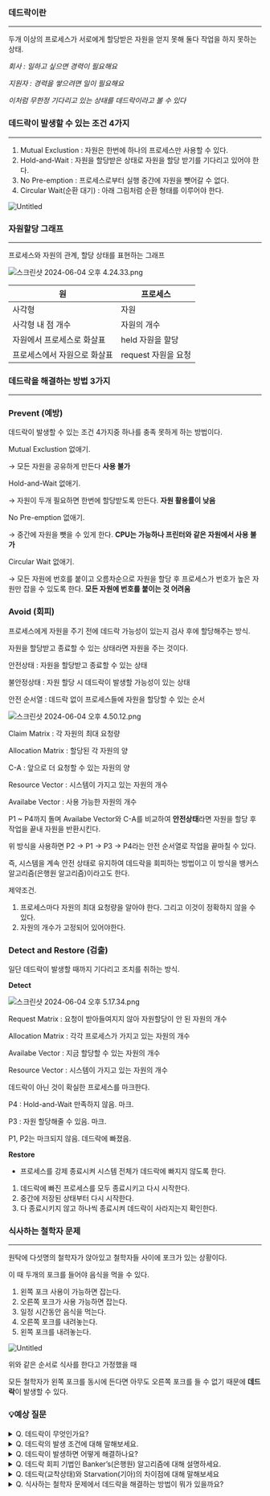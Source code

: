 ### **데드락이란**

---

두개 이상의 프로세스가 서로에게 할당받은 자원을 얻지 못해 둘다 작업을 하지 못하는 상태.

_회사 : 일하고 싶으면 경력이 필요해요_

_지원자 : 경력을 쌓으려면 일이 필요해요_

_이처럼 무한정 기다리고 있는 상태를 데드락이라고 볼 수 있다_

### **데드락이 발생할 수 있는 조건 4가지**

---

1. Mutual Exclustion : 자원은 한번에 하나의 프로세스만 사용할 수 있다.
2. Hold-and-Wait : 자원을 할당받은 상태로 자원을 할당 받기를 기다리고 있어야 한다.
3. No Pre-emption : 프로세스로부터 실행 중간에 자원을 뺏어갈 수 없다.
4. Circular Wait(순환 대기) : 아래 그림처럼 순환 형태를 이루어야 한다.

![Untitled](https://prod-files-secure.s3.us-west-2.amazonaws.com/71c9eaf7-e499-4e38-ac99-9e49e0b9c88a/4592e97f-74ae-4400-ba46-98da556d73dc/Untitled.png)

### 자원할당 그래프

---

프로세스와 자원의 관계, 할당 상태를 표현하는 그래프

![스크린샷 2024-06-04 오후 4.24.33.png](https://prod-files-secure.s3.us-west-2.amazonaws.com/71c9eaf7-e499-4e38-ac99-9e49e0b9c88a/7ccb9fcc-879b-4691-bfe1-389f1a0b6590/%E1%84%89%E1%85%B3%E1%84%8F%E1%85%B3%E1%84%85%E1%85%B5%E1%86%AB%E1%84%89%E1%85%A3%E1%86%BA_2024-06-04_%E1%84%8B%E1%85%A9%E1%84%92%E1%85%AE_4.24.33.png)

| 원                           | 프로세스            |
| ---------------------------- | ------------------- |
| 사각형                       | 자원                |
| 사각형 내 점 개수            | 자원의 개수         |
| 자원에서 프로세스로 화살표   | held 자원을 할당    |
| 프로세스에서 자원으로 화살표 | request 자원을 요청 |

### **데드락을 해결하는 방법 3가지**

---

### **Prevent (예방)**

데드락이 발생할 수 있는 조건 4가지중 하나를 충족 못하게 하는 방법이다.

Mutual Exclustion 없애기.

→ 모든 자원을 공유하게 만든다 **사용 불가**

Hold-and-Wait 없애기.

→ 자원이 두개 필요하면 한번에 할당받도록 만든다. **자원 활용률이 낮음**

No Pre-emption 없애기.

→ 중간에 자원을 뺏을 수 있게 한다. **CPU는 가능하나 프린터와 같은 자원에서 사용 불가**

Circular Wait 없애기.

→ 모든 자원에 번호를 붙이고 오름차순으로 자원을 할당 후 프로세스가 번호가 높은 자원만 잡을 수 있도록 한다. **모든 자원에 번호를 붙이는 것 어려움**

### **Avoid (회피)**

프로세스에게 자원을 주기 전에 데드락 가능성이 있는지 검사 후에 할당해주는 방식.

자원을 할당받고 종료할 수 있는 상태라면 자원을 주는 것이다.

안전상태 : 자원을 할당받고 종료할 수 있는 상태

불안정상태 : 자원 할당 시 데드락이 발생할 가능성이 있는 상태

안전 순서열 : 데드락 없이 프로세스들에 자원을 할당할 수 있는 순서

![스크린샷 2024-06-04 오후 4.50.12.png](https://prod-files-secure.s3.us-west-2.amazonaws.com/71c9eaf7-e499-4e38-ac99-9e49e0b9c88a/a0dad201-0fd4-420c-8997-d190a2ad7cbd/%E1%84%89%E1%85%B3%E1%84%8F%E1%85%B3%E1%84%85%E1%85%B5%E1%86%AB%E1%84%89%E1%85%A3%E1%86%BA_2024-06-04_%E1%84%8B%E1%85%A9%E1%84%92%E1%85%AE_4.50.12.png)

Claim Matrix : 각 자원의 최대 요청량

Allocation Matrix : 할당된 각 자원의 양

C-A : 앞으로 더 요청할 수 있는 자원의 양

Resource Vector : 시스템이 가지고 있는 자원의 개수

Availabe Vector : 사용 가능한 자원의 개수

P1 ~ P4까지 돌며 Availabe Vector와 C-A를 비교하여 **안전상태**라면 자원을 할당 후 작업을 끝내 자원을 반환시킨다.

위 방식을 사용하면 P2 → P1 → P3 → P4라는 안전 순서열로 작업을 끝마칠 수 있다.

즉, 시스템을 계속 안전 상태로 유지하여 데드락을 회피하는 방법이고 이 방식을 뱅커스 알고리즘(은행원 알고리즘)이라고도 한다.

제약조건.

1. 프로세스마다 자원의 최대 요청량을 알아야 한다. 그리고 이것이 정확하지 않을 수 있다.
2. 자원의 개수가 고정되어 있어야한다.

### **Detect and Restore (검출)**

일단 데드락이 발생할 때까지 기다리고 조치를 취하는 방식.

**Detect**

![스크린샷 2024-06-04 오후 5.17.34.png](https://prod-files-secure.s3.us-west-2.amazonaws.com/71c9eaf7-e499-4e38-ac99-9e49e0b9c88a/7022c0f6-b047-44d3-bdb5-5eb382e6e899/%E1%84%89%E1%85%B3%E1%84%8F%E1%85%B3%E1%84%85%E1%85%B5%E1%86%AB%E1%84%89%E1%85%A3%E1%86%BA_2024-06-04_%E1%84%8B%E1%85%A9%E1%84%92%E1%85%AE_5.17.34.png)

Request Matrix : 요청이 받아들여지지 않아 자원할당이 안 된 자원의 개수

Allocation Matrix : 각각 프로세스가 가지고 있는 자원의 개수

Availabe Vector : 지금 할당할 수 있는 자원의 개수

Resource Vector : 시스템이 가지고 있는 자원의 개수

데드락이 아닌 것이 확실한 프로세스를 마크한다.

P4 : Hold-and-Wait 만족하지 않음. 마크.

P3 : 자원 할당해줄 수 있음. 마크.

P1, P2는 마크되지 않음. 데드락에 빠졌음.

**Restore**

- 프로세스를 강제 종료시켜 시스템 전체가 데드락에 빠지지 않도록 한다.

1. 데드락에 빠진 프로세스를 모두 종료시키고 다시 시작한다.
2. 중간에 저장된 상태부터 다시 시작한다.
3. 다 종료시키지 않고 하나씩 종료시켜 데드락이 사라지는지 확인한다.

### **식사하는 철학자 문제**

---

원탁에 다섯명의 철학자가 앉아있고 철학자들 사이에 포크가 있는 상황이다.

이 때 두개의 포크를 들어야 음식을 먹을 수 있다.

1. 왼쪽 포크 사용이 가능하면 잡는다.
2. 오른쪽 포크가 사용 가능하면 잡는다.
3. 일정 시간동안 음식을 먹는다.
4. 오른쪽 포크를 내려놓는다.
5. 왼쪽 포크를 내려놓는다.

![Untitled](https://prod-files-secure.s3.us-west-2.amazonaws.com/71c9eaf7-e499-4e38-ac99-9e49e0b9c88a/d75348ac-6300-428f-b0e9-672b2eef73f5/Untitled.png)

위와 같은 순서로 식사를 한다고 가정했을 때

모든 철학자가 왼쪽 포크를 동시에 든다면 아무도 오른쪽 포크를 들 수 없기 때문에 **데드락**이 발생할 수 있다.

### 💡예상 질문

<details>
<summary>Q. 데드락이 무엇인가요?</summary>
<div markdown="1">
데드락이란 두개 이상의 프로세스가 서로 작업을 완료하기 위해 상대가 가지고 있는 자원을 기다리며 무한히 대기하는 상태입니다.
</div>
</details>
<details>
<summary>Q. 데드락의 발생 조건에 대해 말해보세요.</summary>
<div markdown="2">
mutual exclusion, hold-and-wait, non pre-emption, circular wait 총 4가지가 모두 만족되는 상태에서 데드락이 발생할 수 있습니다.

</div>
</details>
<details>
<summary>Q. 데드락이 발생하면 어떻게 해결하나요?</summary>
<div markdown="1">

예방, 회피, 탐지 후 회복이 있다.
이 중 탐지 후 회복을 가장 많이 사용하는데, 자원을 할당시켜주고 데드락이 발생하면 프로세스 강제종료와 같은 방법으로 데드락을 해결할 수 있다.

</div>
</details>
<details>
<summary>Q. 데드락 회피 기법인 Banker’s(은행원) 알고리즘에 대해 설명하세요.</summary>
<div markdown="1">
프로세스에게 자원을 할당했을 때 할당 받고 종료할 수 있는 상태라면 자원을 할당해주고 그렇지 않다면 다른 프로세스를 종료시킨 후 자원이 해제될 때까지 대기했다가 자원을 할당하는 알고리즘이다.
</div>
</details>
<details>
<summary>Q. 데드락(교착상태)와 Starvation(기아)의 차이점에 대해 말해보세요</summary>
<div markdown="1">

데드락은 자원을 기다리며 blocked 상태에 있고 기아는 Ready 상태에 있다. 그리고 데드락은 서로 자원을 점유하기에 영원히 진행할 수 없는 것이고 기아상태는 우선순위에 의해 무기한 대기하는 상태인 것이다.

</div>
</details>
<details>
<summary>Q. 식사하는 철학자 문제에서 데드락을 해결하는 방법이 뭐가 있을까요?</summary>
<div markdown="1">

- 홀수 철학자는 왼쪽 포크부터, 짝수 철학자는 오른쪽 포크부터 기다린다.
  - Circular wait 발생
- 포크를 한번에 두개씩 들 수 있도록 바꾼다.
- semaphore 통해 방에 4명까지 입장할 수 있도록 한다. → 적어도 한명은 두개의 포크를 잡는다.
</div>

</details>
